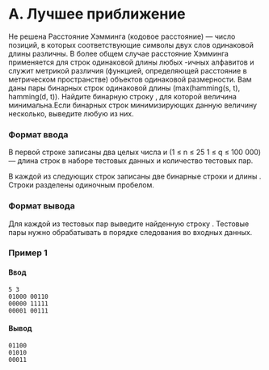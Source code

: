 # A. Лучшее приближение 

Не решена Расстояние Хэмминга (кодовое расстояние) — число позиций, в которых соответствующие символы двух слов одинаковой длины различны. В более общем случае расстояние Хэмминга применяется для строк одинаковой длины любых -ичных алфавитов и служит метрикой различия (функцией, определяющей расстояние в метрическом пространстве) объектов одинаковой размерности. Вам даны пары бинарных строк одинаковой длины (max(hamming(s, t), hamming(d, t)). Найдите бинарную строку , для которой величина минимальна.Если бинарных строк минимизирующих данную величину несколько, выведите любую из них.

### Формат ввода

В первой строке записаны два целых числа и (1 ≤ n ≤ 25 1 ≤ q ≤ 100 000) — длина строк в наборе тестовых данных и количество тестовых пар. 

В каждой из следующих строк записаны две бинарные строки и длины . Строки разделены одиночным пробелом.

### Формат вывода 

Для каждой из тестовых пар выведите найденную строку . Тестовые пары нужно обрабатывать в порядке следования во входных данных.

### Пример 1
    
#### Ввод
    5 3
    01000 00110
    00000 11111
    00001 00111

#### Вывод
    01100
    01010
    00011